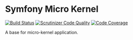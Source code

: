 # Symfony Micro Kernel

[![Build Status](https://travis-ci.org/jmleroux/symfony-micro.svg?branch=master)](https://travis-ci.org/jmleroux/symfony-micro)
[![Scrutinizer Code Quality](https://scrutinizer-ci.com/g/jmleroux/symfony-micro/badges/quality-score.png?b=master)](https://scrutinizer-ci.com/g/jmleroux/symfony-micro/?branch=master)
[![Code Coverage](https://scrutinizer-ci.com/g/jmleroux/symfony-micro/badges/coverage.png?b=master)](https://scrutinizer-ci.com/g/jmleroux/symfony-micro/?branch=master)

A base for micro-kernel application.
